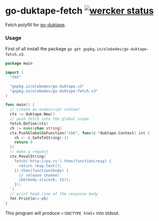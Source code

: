 # go-duktape-fetch [![wercker status](https://app.wercker.com/status/fb4b5e19e7981f6aa9b0426deeaa1406/s/master "wercker status")](https://app.wercker.com/project/bykey/fb4b5e19e7981f6aa9b0426deeaa1406)

Fetch polyfill for [go-duktape](https://github.com/olebedev/go-duktape).

### Usage

First of all install the package `go get gopkg.in/olebedev/go-duktape-fetch.v3`.

```go
package main

import (
  "fmt"

  "gopkg.in/olebedev/go-duktape.v3"
  "gopkg.in/olebedev/go-duktape-fetch.v3"
)

func main() {
  // create an ecmascript context
  ctx := duktape.New()
  // push fetch into the global scope
  fetch.Define(ctx)
  ch := make(chan string)
  ctx.PushGlobalGoFunction("cbk", func(c *duktape.Context) int {
    ch <- c.SafeToString(-1)
    return 0
  })
  // make a request
  ctx.PevalString(`
    fetch('http://ya.ru').then(function(resp) {
      return resp.text();
    }).then(function(body) {
      // release channel
      cbk(body.slice(0, 15));
    });
  `)
  // print head line of the response body
  fmt.Println(<-ch)
}
```
This program will produce `<!DOCTYPE html>` into stdout.

